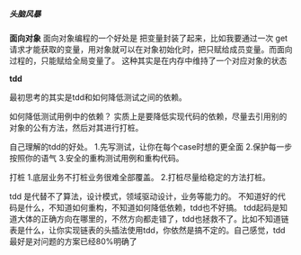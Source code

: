 ##### 头脑风暴
**面向对象**
面向对象编程的一个好处是 把变量封装了起来，比如我要通过一次 get请求才能获取的变量，用对象就可以在对象初始化时，把只赋给成员变量。而面向过程的，只能赋给全局变量了。
这种其实是在内存中维持了一个对应对象的状态

**tdd**

最初思考的其实是tdd和如何降低测试之间的依赖。

如何降低测试用例中的依赖？
实质上是要降低实现代码的依赖，尽量去引用别的对象的公有方法，然后对其进行打桩。

自己理解的tdd的好处。
1.先写测试，让你在每个case时想的更全面
2.保护每一步按照你的语气
3.安全的重构测试用例和重构代码。

打桩
1.底层业务不打桩业务很难全部覆盖。
2.打桩尽量给稳定的方法打桩。

tdd 是代替不了算法，设计模式，领域驱动设计，业务等能力的。
不知道好的代码是什么，不知道如何重构，不知道如何降低依赖，tdd也不好搞。
tdd起码是知道大体的正确方向在哪里的，不然方向都走错了，tdd也拯救不了。比如不知道链表是什么，让你实现链表的头插法使用tdd，你依然是搞不定的。自己感觉，tdd最好是对问题的方案已经80%明确了


